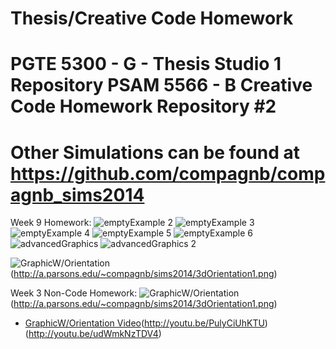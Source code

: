 Thesis/Creative Code Homework
=============================
PGTE 5300 - G - Thesis Studio 1 Repository 
PSAM 5566 - B Creative Code Homework Repository #2
==================================================
Other Simulations can be found at https://github.com/compagnb/compagnb_sims2014
===============================================================================

Week 9 Homework:
![emptyExample 2](http://a.parsons.edu/~compagnb/sims2014/emptyExample2.png)
![emptyExample 3](http://a.parsons.edu/~compagnb/sims2014/emptyExample3.png)
![emptyExample 4](http://a.parsons.edu/~compagnb/sims2014/emptyExample35.png)
![emptyExample 5](http://a.parsons.edu/~compagnb/sims2014/emptyExample4.png)
![emptyExample 6](http://a.parsons.edu/~compagnb/sims2014/emptyExample6.png)
![advancedGraphics](http://a.parsons.edu/~compagnb/sims2014/advancedGraphics.png)
![advancedGraphics 2](http://a.parsons.edu/~compagnb/sims2014/GraphicWOrientation.png)



![GraphicW/Orientation](http://a.parsons.edu/~compagnb/sims2014/3dOrientation.png)(http://a.parsons.edu/~compagnb/sims2014/3dOrientation1.png)

Week 3 Non-Code Homework:
![GraphicW/Orientation](http://a.parsons.edu/~compagnb/sims2014/3dOrientation.png)(http://a.parsons.edu/~compagnb/sims2014/3dOrientation1.png)
* [GraphicW/Orientation Video](http://youtu.be/5y8h8379biA)(http://youtu.be/PulyCiUhKTU)(http://youtu.be/udWmkNzTDV4)
